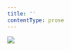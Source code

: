 ```yaml
---
title: ''
contentType: prose
---
```


<section>

![](../Images/obalka_oliver_twist.jpg)

</section>
